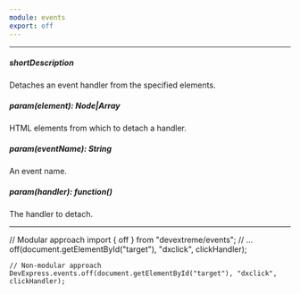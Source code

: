 ```yaml
---
module: events
export: off
---
```

---
##### shortDescription
Detaches an event handler from the specified elements.

##### param(element): Node|Array<Node>
HTML elements from which to detach a handler.

##### param(eventName): String
An event name.

##### param(handler): function()
The handler to detach.

---
// Modular approach
    import { off } from "devextreme/events";
    // ...
    off(document.getElementById("target"), "dxclick", clickHandler);

    // Non-modular approach
    DevExpress.events.off(document.getElementById("target"), "dxclick", clickHandler);